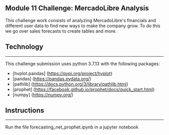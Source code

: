 Module 11 Challenge: MercadoLibre Analysis
---
This challenge work consists of analyzing MercadoLibre's financials and different user data to find new ways to make the company grow.
To do this we go over sales forecasts to create tables and more.

## Technology
---
This challenge submission uses python 3.7.13 with the following packages:
* [hvplot.pandas] (https://pypi.org/project/hvplot)
* [pandas] (https://pandas.pydata.org/)
* [pathlib] (https://docs.python.org/3/library/pathlib.html)
* [prophet] (https://facebook.github.io/prophet/docs/quick_start.html)
* [numpy] (https://numpy.org/)

## Instructions
---
Run the file forecasting_net_prophet.ipynb in a jupyter notebook
